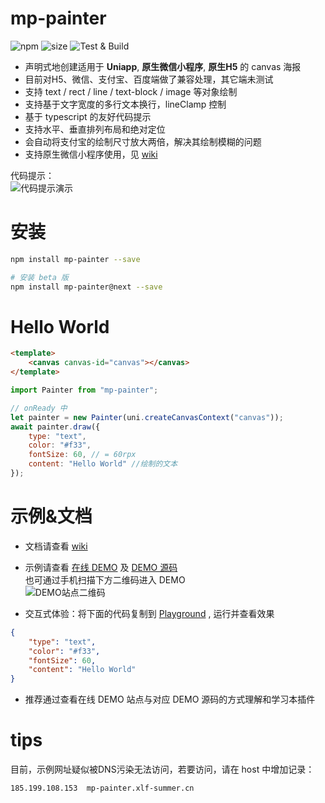 mp-painter
===
![npm](https://img.shields.io/npm/v/mp-painter)
![size](https://img.shields.io/badge/bundle%20size-17.4%20kB-brightgreen)
![Test & Build](https://github.com/xlfsummer/mp-painter/actions/workflows/main.yml/badge.svg)
- 声明式地创建适用于 **Uniapp**, **原生微信小程序**, **原生H5** 的 canvas 海报
- 目前对H5、微信、支付宝、百度端做了兼容处理，其它端未测试
- 支持 text / rect / line / text-block / image 等对象绘制
- 支持基于文字宽度的多行文本换行，lineClamp 控制
- 基于 typescript 的友好代码提示
- 支持水平、垂直排列布局和绝对定位
- 会自动将支付宝的绘制尺寸放大两倍，解决其绘制模糊的问题
- 支持原生微信小程序使用，见 [wiki](https://github.com/xlfsummer/mp-painter/wiki/%E5%9C%A8%E5%8E%9F%E7%94%9F%E5%BE%AE%E4%BF%A1%E5%B0%8F%E7%A8%8B%E5%BA%8F%E4%B8%AD%E4%BD%BF%E7%94%A8)

代码提示：  
![代码提示演示](https://raw.githubusercontent.com/wiki/xlfsummer/mp-painter/assets/IntelliSense.gif)

安装
===
```bash
npm install mp-painter --save

# 安装 beta 版
npm install mp-painter@next --save
```

Hello World
===
```html
<template>
    <canvas canvas-id="canvas"></canvas>
</template>
```
```js
import Painter from "mp-painter";

// onReady 中
let painter = new Painter(uni.createCanvasContext("canvas"));
await painter.draw({
    type: "text",
    color: "#f33",
    fontSize: 60, // = 60rpx
    content: "Hello World" //绘制的文本
});
```
示例&文档
===
- 文档请查看 [wiki](https://github.com/xlfsummer/mp-painter/wiki)
- 示例请查看 [在线 DEMO](http://mp-painter.xlf-summer.cn/) 及 [DEMO 源码](https://github.com/xlfsummer/mp-painter/tree/master/example/src/pages)  
也可通过手机扫描下方二维码进入 DEMO  
![DEMO站点二维码](https://api.qrserver.com/v1/create-qr-code/?size=150x150&data=https://mp-painter.xlf-summer.cn/)

- 交互式体验：将下面的代码复制到 [Playground](https://mp-painter.xlf-summer.cn/#/pages/playground/playground) , 运行并查看效果
```json
{
    "type": "text",
    "color": "#f33",
    "fontSize": 60,
    "content": "Hello World"
}
```

- 推荐通过查看在线 DEMO 站点与对应 DEMO 源码的方式理解和学习本插件

tips
===
目前，示例网址疑似被DNS污染无法访问，若要访问，请在 host 中增加记录：
```
185.199.108.153  mp-painter.xlf-summer.cn
```
